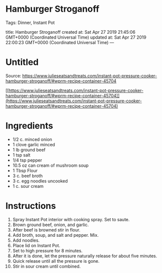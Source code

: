 # Hamburger Stroganoff

Tags: Dinner, Instant Pot

title: Hamburger Stroganoff created at: Sat Apr 27 2019 21:45:06 GMT+0000 (Coordinated Universal Time) updated at: Sat Apr 27 2019 22:00:23 GMT+0000 (Coordinated Universal Time) —

# Untitled

Source: https://www.julieseatsandtreats.com/instant-pot-pressure-cooker-hamburger-stroganoff/#wprm-recipe-container-45704

[[https://www.julieseatsandtreats.com/instant-pot-pressure-cooker-hamburger-stroganoff/#wprm-recipe-container-45704]](https://www.julieseatsandtreats.com/instant-pot-pressure-cooker-hamburger-stroganoff/#wprm-recipe-container-45704)

# Ingredients

- 1/2 c. minced onion
- 1 clove garlic minced
- 1 lb ground beef
- 1 tsp salt
- 1/4 tsp pepper
- 10.5 oz can cream of mushroom soup
- 1 Tbsp Flour
- 3 c. beef broth
- 3 c. egg noodles uncooked
- 1 c. sour cream

# Instructions

1. Spray Instant Pot interior with cooking spray. Set to saute.
2. Brown ground beef, onion, and garlic.
3. After beef is browned stir in flour.
4. Add broth, soup, and salt and pepper. Mix.
5. Add noodles.
6. Place lid on Instant Pot.
7. Set to high pressure for 8 minutes.
8. After it is done, let the pressure naturally release for about five minutes.
9. Quick release until all the pressure is gone.
10. Stir in sour cream until combined.